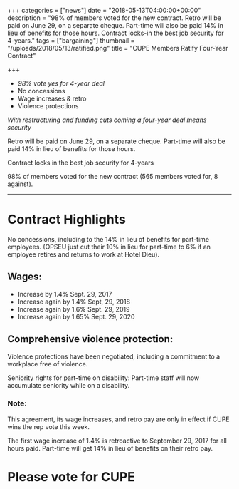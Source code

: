 +++
categories = ["news"]
date = "2018-05-13T04:00:00+00:00"
description = "98% of members voted for the new contract. Retro will be paid on June 29, on a separate cheque. Part-time will also be paid 14% in lieu of benefits for those hours. Contract locks-in the best job security for 4-years."
tags = ["bargaining"]
thumbnail = "/uploads/2018/05/13/ratified.png"
title = "CUPE Members Ratify Four-Year Contract"

+++
* _98% vote yes for 4-year deal_
* No concessions
* Wage increases & retro
* Violence protections

_With restructuring and funding cuts coming a four-year deal means security_

Retro will be paid on June 29, on a separate cheque. Part-time will also be paid 14% in lieu of benefits for those hours.

Contract locks in the best job security for 4-years

98% of members voted for the new contract (565 members voted for, 8 against).

---

# Contract Highlights

No concessions, including to the 14% in lieu of benefits for part-time employees. (OPSEU just cut their 10% in lieu for part-time to 6% if an employee retires and returns to work at Hotel Dieu).

## Wages:

* Increase by 1.4% Sept. 29, 2017
* Increase again by 1.4% Sept, 29, 2018
* Increase again by 1.6% Sept. 29, 2019
* Increase again by 1.65% Sept. 29, 2020

## Comprehensive violence protection:

Violence protections have been negotiated, including a commitment to a workplace free of violence.

Seniority rights for part-time on disability: Part-time staff will now accumulate seniority while on a disability.

### Note:

This agreement, its wage increases, and retro pay are only in effect if CUPE wins the rep vote this week.

The first wage increase of 1.4% is retroactive to September 29, 2017 for all hours paid. Part-time will get 14% in lieu of benefits on their retro pay.

# Please vote for CUPE